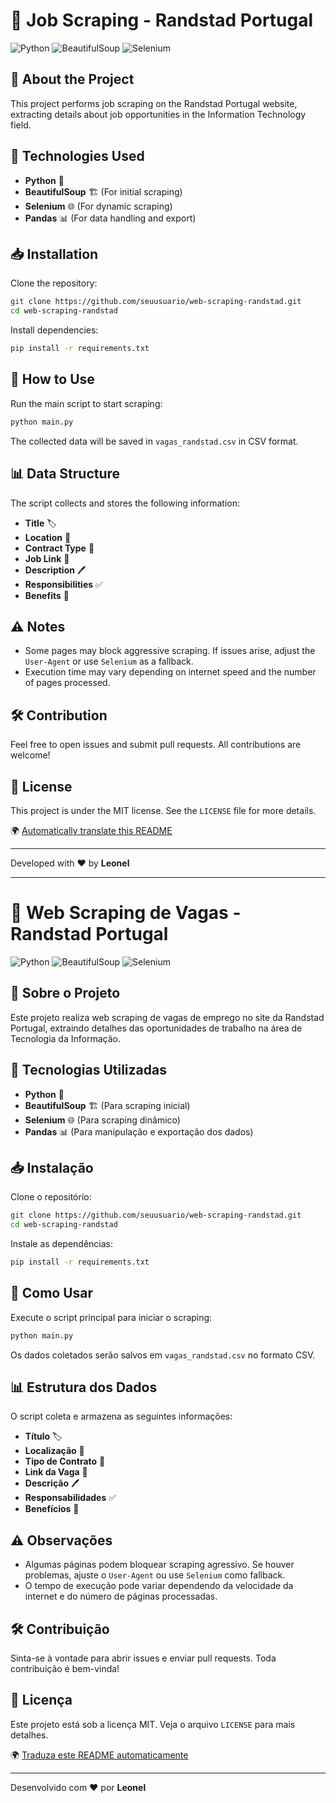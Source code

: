 # 🚀 Job Scraping - Randstad Portugal

![Python](https://img.shields.io/badge/Python-3.8%2B-blue) ![BeautifulSoup](https://img.shields.io/badge/BeautifulSoup-4-green) ![Selenium](https://img.shields.io/badge/Selenium-WebDriver-yellow)

## 📌 About the Project
This project performs job scraping on the Randstad Portugal website, extracting details about job opportunities in the Information Technology field.

## 🔧 Technologies Used
- **Python** 🐍
- **BeautifulSoup** 🏗️ (For initial scraping)
- **Selenium** 🌐 (For dynamic scraping)
- **Pandas** 📊 (For data handling and export)

## 📥 Installation
Clone the repository:
```bash
git clone https://github.com/seuusuario/web-scraping-randstad.git
cd web-scraping-randstad
```

Install dependencies:
```bash
pip install -r requirements.txt
```

## 🚀 How to Use
Run the main script to start scraping:
```bash
python main.py
```
The collected data will be saved in `vagas_randstad.csv` in CSV format.

## 📊 Data Structure
The script collects and stores the following information:
- **Title** 🏷️
- **Location** 📍
- **Contract Type** 📝
- **Job Link** 🔗
- **Description** 🖊️
- **Responsibilities** ✅
- **Benefits** 🎁

## ⚠️ Notes
- Some pages may block aggressive scraping. If issues arise, adjust the `User-Agent` or use `Selenium` as a fallback.
- Execution time may vary depending on internet speed and the number of pages processed.

## 🛠️ Contribution
Feel free to open issues and submit pull requests. All contributions are welcome!

## 📄 License
This project is under the MIT license. See the `LICENSE` file for more details.

🌍 [Automatically translate this README](https://translate.google.com/translate?sl=auto&tl=pt&u=https://github.com/leonelP14N/web_scraping)

---
Developed with ❤️ by **Leonel**


---
# 🚀 Web Scraping de Vagas - Randstad Portugal

![Python](https://img.shields.io/badge/Python-3.8%2B-blue) ![BeautifulSoup](https://img.shields.io/badge/BeautifulSoup-4-green) ![Selenium](https://img.shields.io/badge/Selenium-WebDriver-yellow)

## 📌 Sobre o Projeto
Este projeto realiza web scraping de vagas de emprego no site da Randstad Portugal, extraindo detalhes das oportunidades de trabalho na área de Tecnologia da Informação.

## 🔧 Tecnologias Utilizadas
- **Python** 🐍
- **BeautifulSoup** 🏗️ (Para scraping inicial)
- **Selenium** 🌐 (Para scraping dinâmico)
- **Pandas** 📊 (Para manipulação e exportação dos dados)

## 📥 Instalação
Clone o repositório:
```bash
git clone https://github.com/seuusuario/web-scraping-randstad.git
cd web-scraping-randstad
```

Instale as dependências:
```bash
pip install -r requirements.txt
```

## 🚀 Como Usar
Execute o script principal para iniciar o scraping:
```bash
python main.py
```
Os dados coletados serão salvos em `vagas_randstad.csv` no formato CSV.

## 📊 Estrutura dos Dados
O script coleta e armazena as seguintes informações:
- **Título** 🏷️
- **Localização** 📍
- **Tipo de Contrato** 📝
- **Link da Vaga** 🔗
- **Descrição** 🖊️
- **Responsabilidades** ✅
- **Benefícios** 🎁

## ⚠️ Observações
- Algumas páginas podem bloquear scraping agressivo. Se houver problemas, ajuste o `User-Agent` ou use `Selenium` como fallback.
- O tempo de execução pode variar dependendo da velocidade da internet e do número de páginas processadas.

## 🛠️ Contribuição
Sinta-se à vontade para abrir issues e enviar pull requests. Toda contribuição é bem-vinda!

## 📄 Licença
Este projeto está sob a licença MIT. Veja o arquivo `LICENSE` para mais detalhes.

🌍 [Traduza este README automaticamente](https://translate.google.com/translate?sl=auto&tl=en&u=https://github.com/leonelP14N/web_scraping)

---
Desenvolvido com ❤️ por **Leonel**

